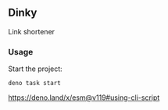 ## Dinky

Link shortener

### Usage

Start the project:

```
deno task start
```

https://deno.land/x/esm@v119#using-cli-script
